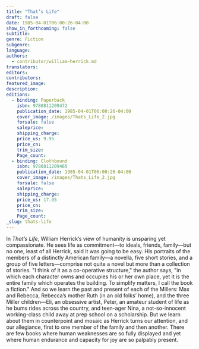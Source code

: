 ```yaml
---
title: "That’s Life"
draft: false
date: 1985-04-01T06:00:26-04:00
show_in_forthcoming: false
subtitle:
genre: Fiction
subgenre:
language:
authors:
  - contributor/william-herrick.md
translators:
editors:
contributors:
featured_image:
description:
editions:
  - binding: Paperback
    isbn: 9780811209472
    publication_date: 1985-04-01T06:00:26-04:00
    cover_image: /images/Thats_Life_2.jpg
    forsale: false
    saleprice:
    shipping_charge:
    price_us: 9.95
    price_cn:
    trim_size:
    Page_count:
  - binding: Clothbound
    isbn: 9780811209465
    publication_date: 1985-04-01T06:00:26-04:00
    cover_image: /images/Thats_Life_2.jpg
    forsale: false
    saleprice:
    shipping_charge:
    price_us: 17.95
    price_cn:
    trim_size:
    Page_count:
_slug: thats-life
---
```


In _That’s Life_, William Herrick’s view of humanity is unsparing yet compassionate. He sees life as commitment––to ideals, friends, family––but no one, least of all Herrick, said it was going to be easy. His portraits of the members of a distinctly American family––a novella, five short stories, and a group of five letters––comprise not quite a novel but more than a collection of stories. "I think of it as a co-operative structure," the author says, "in which each character owns and occupies his or her own place, yet it is the entire family which operates the building. To simplify matters, I call the book a fiction." And so we learn the past and present of each of the Millers: Max and Rebecca, Rebecca’s mother Ruth (in an old folks’ home), and the three Miller children––Eli, an obsessive artist, Peter, an amateur student of life as he bums rides across the country, and teen-ager Nina, a not-so-innocent working-class child away at prep school on a scholarship. But we learn about them in counterpoint and mosaic as Herrick turns our attention, and our allegiance, first to one member of the family and then another. There are few books where human weaknesses are so fully displayed and yet where human endurance and capacity for joy are so palpably present.

